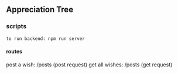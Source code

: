 ## Appreciation Tree

### scripts

    to run backend: npm run server

#### routes

post a wish: /posts (post request)
get all wishes: /posts (get request)
